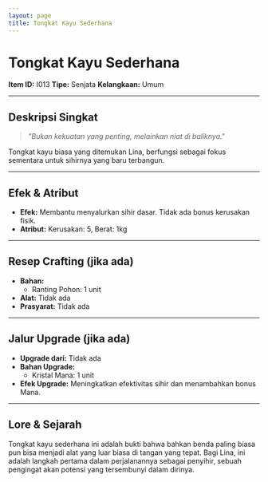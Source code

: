 ```yaml
---
layout: page
title: Tongkat Kayu Sederhana
---
```

# Tongkat Kayu Sederhana

**Item ID:** I013
**Tipe:** Senjata
**Kelangkaan:** Umum

---

## Deskripsi Singkat
> *"Bukan kekuatan yang penting, melainkan niat di baliknya."*

Tongkat kayu biasa yang ditemukan Lina, berfungsi sebagai fokus sementara untuk sihirnya yang baru terbangun.

---

## Efek & Atribut
*   **Efek:** Membantu menyalurkan sihir dasar. Tidak ada bonus kerusakan fisik.
*   **Atribut:** Kerusakan: 5, Berat: 1kg

---

## Resep Crafting (jika ada)
*   **Bahan:**
    *   Ranting Pohon: 1 unit
*   **Alat:** Tidak ada
*   **Prasyarat:** Tidak ada

---

## Jalur Upgrade (jika ada)
*   **Upgrade dari:** Tidak ada
*   **Bahan Upgrade:**
    *   Kristal Mana: 1 unit
*   **Efek Upgrade:** Meningkatkan efektivitas sihir dan menambahkan bonus Mana.

---

## Lore & Sejarah
Tongkat kayu sederhana ini adalah bukti bahwa bahkan benda paling biasa pun bisa menjadi alat yang luar biasa di tangan yang tepat. Bagi Lina, ini adalah langkah pertama dalam perjalanannya sebagai penyihir, sebuah pengingat akan potensi yang tersembunyi dalam dirinya.